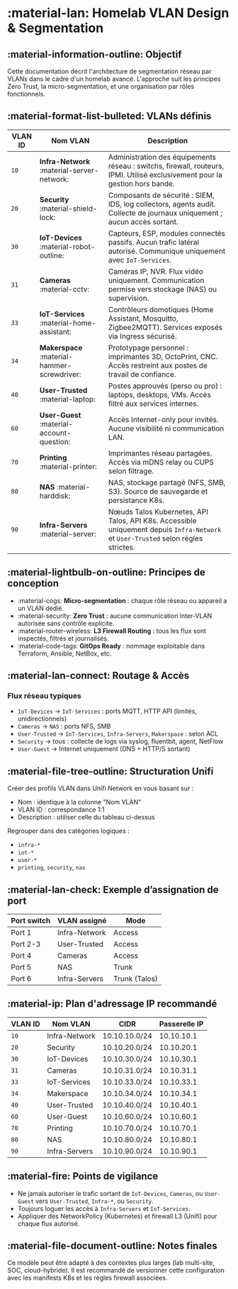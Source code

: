 # :material-lan: Homelab VLAN Design & Segmentation

## :material-information-outline: Objectif

Cette documentation décrit l'architecture de segmentation réseau par VLANs dans le cadre d'un homelab avancé. L'approche suit les principes Zero Trust, la micro-segmentation, et une organisation par rôles fonctionnels.

## :material-format-list-bulleted: VLANs définis

| VLAN ID | Nom VLAN         | Description |
|---------|------------------|-------------|
| `10`    | **Infra-Network** :material-server-network: | Administration des équipements réseau : switchs, firewall, routeurs, IPMI. Utilisé exclusivement pour la gestion hors bande. |
| `20`    | **Security** :material-shield-lock: | Composants de sécurité : SIEM, IDS, log collectors, agents audit. Collecte de journaux uniquement ; aucun accès sortant. |
| `30`    | **IoT-Devices** :material-robot-outline: | Capteurs, ESP, modules connectés passifs. Aucun trafic latéral autorisé. Communique uniquement avec `IoT-Services`. |
| `31`    | **Cameras** :material-cctv: | Caméras IP, NVR. Flux vidéo uniquement. Communication permise vers stockage (NAS) ou supervision. |
| `33`    | **IoT-Services** :material-home-assistant: | Contrôleurs domotiques (Home Assistant, Mosquitto, Zigbee2MQTT). Services exposés via Ingress sécurisé. |
| `34`    | **Makerspace** :material-hammer-screwdriver: | Prototypage personnel : imprimantes 3D, OctoPrint, CNC. Accès restreint aux postes de travail de confiance. |
| `40`    | **User-Trusted** :material-laptop: | Postes approuvés (perso ou pro) : laptops, desktops, VMs. Accès filtré aux services internes. |
| `60`    | **User-Guest** :material-account-question: | Accès Internet-only pour invités. Aucune visibilité ni communication LAN. |
| `70`    | **Printing** :material-printer: | Imprimantes réseau partagées. Accès via mDNS relay ou CUPS selon filtrage. |
| `80`    | **NAS** :material-harddisk: | NAS, stockage partagé (NFS, SMB, S3). Source de sauvegarde et persistance K8s. |
| `90`    | **Infra-Servers** :material-server: | Nœuds Talos Kubernetes, API Talos, API K8s. Accessible uniquement depuis `Infra-Network` et `User-Trusted` selon règles strictes. |

## :material-lightbulb-on-outline: Principes de conception

- :material-cogs: **Micro-segmentation** : chaque rôle réseau ou appareil a un VLAN dédié.
- :material-security: **Zero Trust** : aucune communication inter-VLAN autorisée sans contrôle explicite.
- :material-router-wireless: **L3 Firewall Routing** : tous les flux sont inspectés, filtrés et journalisés.
- :material-code-tags: **GitOps Ready** : nommage exploitable dans Terraform, Ansible, NetBox, etc.

## :material-lan-connect: Routage & Accès

### Flux réseau typiques

- `IoT-Devices` → `IoT-Services` : ports MQTT, HTTP API (limités, unidirectionnels)
- `Cameras` → `NAS` : ports NFS, SMB
- `User-Trusted` → `IoT-Services`, `Infra-Servers`, `Makerspace` : selon ACL
- `Security` → tous : collecte de logs via syslog, fluentbit, agent, NetFlow
- `User-Guest` → Internet uniquement (DNS + HTTP/S sortant)

## :material-file-tree-outline: Structuration Unifi

Créer des profils VLAN dans Unifi Network en vous basant sur :

- Nom : identique à la colonne "Nom VLAN"
- VLAN ID : correspondance 1:1
- Description : utiliser celle du tableau ci-dessus

Regrouper dans des catégories logiques :
- `infra-*`
- `iot-*`
- `user-*`
- `printing`, `security`, `nas`

## :material-lan-check: Exemple d’assignation de port

| Port switch | VLAN assigné       | Mode         |
|-------------|--------------------|--------------|
| Port 1      | Infra-Network      | Access       |
| Port 2-3    | User-Trusted       | Access       |
| Port 4      | Cameras            | Access       |
| Port 5      | NAS                | Trunk        |
| Port 6      | Infra-Servers      | Trunk (Talos)|


## :material-ip: Plan d'adressage IP recommandé

| VLAN ID | Nom VLAN       | CIDR           | Passerelle IP |
|---------|----------------|----------------|----------------|
| `10`    | Infra-Network  | 10.10.10.0/24  | 10.10.10.1     |
| `20`    | Security       | 10.10.20.0/24  | 10.10.20.1     |
| `30`    | IoT-Devices    | 10.10.30.0/24  | 10.10.30.1     |
| `31`    | Cameras        | 10.10.31.0/24  | 10.10.31.1     |
| `33`    | IoT-Services   | 10.10.33.0/24  | 10.10.33.1     |
| `34`    | Makerspace     | 10.10.34.0/24  | 10.10.34.1     |
| `40`    | User-Trusted   | 10.10.40.0/24  | 10.10.40.1     |
| `60`    | User-Guest     | 10.10.60.0/24  | 10.10.60.1     |
| `70`    | Printing       | 10.10.70.0/24  | 10.10.70.1     |
| `80`    | NAS            | 10.10.80.0/24  | 10.10.80.1     |
| `90`    | Infra-Servers  | 10.10.90.0/24  | 10.10.90.1     |

## :material-fire: Points de vigilance

- Ne jamais autoriser le trafic sortant de `IoT-Devices`, `Cameras`, ou `User-Guest` vers `User-Trusted`, `Infra-*`, ou `Security`.
- Toujours loguer les accès à `Infra-Servers` et `IoT-Services`.
- Appliquer des NetworkPolicy (Kubernetes) et firewall L3 (Unifi) pour chaque flux autorisé.

## :material-file-document-outline: Notes finales

Ce modèle peut être adapté à des contextes plus larges (lab multi-site, SOC, cloud-hybride). Il est recommandé de versionner cette configuration avec les manifests K8s et les règles firewall associées.